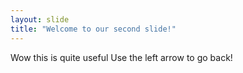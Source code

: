 ```yaml
---
layout: slide
title: "Welcome to our second slide!"
---
```

Wow this is quite useful
Use the left arrow to go back!
